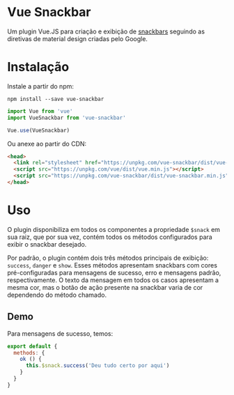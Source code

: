 # Vue Snackbar

Um plugin Vue.JS para criação e exibição de [snackbars](https://material.io/design/components/snackbars.html) seguindo as diretivas de material design criadas pelo Google.

# Instalação

Instale a partir do npm:
```console
npm install --save vue-snackbar
```
```javascript
import Vue from 'vue'
import VueSnackbar from 'vue-snackbar' 

Vue.use(VueSnackbar)
```
Ou anexe ao partir do CDN:

```html
<head>
  <link rel="stylesheet" href="https://unpkg.com/vue-snackbar/dist/vue-snackbar.min.css">  
  <script src="https://unpkg.com/vue/dist/vue.min.js"></script>
  <script src="https://unpkg.com/vue-snackbar/dist/vue-snackbar.min.js"></script>
</head>
```

# Uso
O plugin disponibiliza em todos os componentes a propriedade `$snack` em sua raiz, que por sua vez, contém todos os métodos configurados para exibir o snackbar desejado.

Por padrão, o plugin contém dois três métodos principais de exibição: `success`, `danger` e `show`. Esses métodos apresentam snackbars com cores pré-configuradas para mensagens de sucesso, erro e mensagens padrão, respectivamente. O texto da mensagem em todos os casos apresentam a mesma cor, mas o botão de ação presente na snackbar varia de cor dependendo do método chamado.



## Demo

Para mensagens de sucesso, temos:
```javascript
export default {
  methods: {
    ok () {
      this.$snack.success('Deu tudo certo por aqui')
    }
  }
}
```
